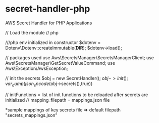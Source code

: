# secret-handler-php
AWS Secret Handler for PHP Applications


// Load the module
// php

///php env initialized in constructor
   $dotenv = Dotenv\Dotenv::createImmutable(__DIR__);
   $dotenv->load();

// packages used
use Aws\SecretsManager\SecretsManagerClient; 
use Aws\SecretsManager\GetSecretValueCommand; 
use Aws\Exception\AwsException;

// init the secrets
$obj = new SecretHandler();
$obj->init();
var_dump(json_encode($obj->secrets(),true))

// initFunctions = list of init functions to be reloaded after secrets are initialized
// mapping_filepath = mappings.json file

*sample mappings of key secrets file => default filepath "secrets_mappings.json"
